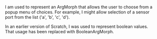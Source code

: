 I am used to represent an ArgMorph that allows the user to choose from a popup menu of choices. For example, I might allow selection of a sensor port from the list ('a', 'b', 'c', 'd').

In an earlier version of Scratch, I was used to represent boolean values. That usage has been replaced with BooleanArgMorph.
